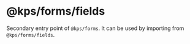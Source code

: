# @kps/forms/fields

Secondary entry point of `@kps/forms`. It can be used by importing from `@kps/forms/fields`.
